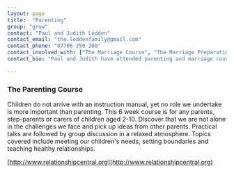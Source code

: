 ```yaml
---
layout: page
title:  "Parenting"
group: "grow"
contact: "Paul and Judith Ledden"
contact_email: "the.leddenfamily@gmail.com"
contact_phone: "07706 250 260"
contact_involved_with: ["The Marriage Course", "The Marriage Preparation Course", "Marriage by Design", "The Parenting Children Course", "Parenting Teenagers Course"]
contact_bio: "Paul and Judith have attended parenting and marriage courses and found them invaluable for their own marriage and family life.  Their hope is to see marriages and family life relationships strengthened through these courses.  They have 2 wonderful teenagers!"

---
```


### The Parenting Course
Children do not arrive with an instruction manual, yet no role we undertake is more important than parenting.
This 6 week course is for any parents, step-parents or carers of children aged 2-10.
Discover that we are not alone in the challenges we face and pick up ideas from other parents. Practical talks are followed by group discussion in a relaxed atmosphere.  Topics covered include meeting our children's needs, setting boundaries and teaching healthy relationships.

[http://www.relationshipcentral.org](http://www.relationshipcentral.org)


